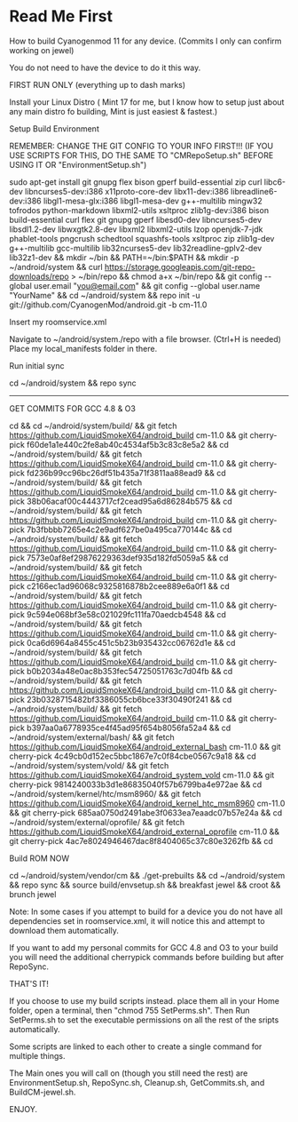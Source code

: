Read Me First
==============


How to build Cyanogenmod 11 for any device. (Commits I only can confirm working on jewel)

You do not need to have the device to do it this way.

FIRST RUN ONLY (everything up to dash marks)

Install your Linux Distro ( Mint 17 for me, but I know how to setup just about any main distro fo building, Mint is just easiest & fastest.)

Setup Build Environment

REMEMBER: CHANGE THE GIT CONFIG TO YOUR INFO FIRST!!! (IF YOU USE SCRIPTS FOR THIS, DO THE SAME TO "CMRepoSetup.sh" BEFORE USING IT OR "EnvironmentSetup.sh")

sudo apt-get install git gnupg flex bison gperf build-essential zip curl libc6-dev libncurses5-dev:i386 x11proto-core-dev libx11-dev:i386 libreadline6-dev:i386 libgl1-mesa-glx:i386 libgl1-mesa-dev g++-multilib mingw32 tofrodos python-markdown libxml2-utils xsltproc zlib1g-dev:i386 bison build-essential curl flex git gnupg gperf libesd0-dev libncurses5-dev libsdl1.2-dev libwxgtk2.8-dev libxml2 libxml2-utils lzop openjdk-7-jdk phablet-tools pngcrush schedtool squashfs-tools xsltproc zip zlib1g-dev g++-multilib gcc-multilib lib32ncurses5-dev lib32readline-gplv2-dev lib32z1-dev && mkdir ~/bin && PATH=~/bin:$PATH && mkdir -p ~/android/system && curl https://storage.googleapis.com/git-repo-downloads/repo > ~/bin/repo && chmod a+x ~/bin/repo && git config --global user.email "you@email.com" && git config --global user.name "YourName" && cd ~/android/system && repo init -u git://github.com/CyanogenMod/android.git -b cm-11.0

Insert my roomservice.xml

Navigate to ~/android/system./repo with a file browser. (Ctrl+H is needed)
Place my local_manifests folder in there.

Run initial sync

cd ~/android/system && repo sync

----------------------------------------------------------------------------------------------------
GET COMMITS FOR GCC 4.8 & O3

cd && cd ~/android/system/build/ && git fetch https://github.com/LiquidSmokeX64/android_build cm-11.0 && git cherry-pick f60de1a1e440c2fe8ab40c4534af5b3c83c8e5a2 && cd ~/android/system/build/ && git fetch https://github.com/LiquidSmokeX64/android_build cm-11.0 && git cherry-pick fd236b99cc96bc26df51b435a71f3811aa88ead9 && cd ~/android/system/build/ && git fetch https://github.com/LiquidSmokeX64/android_build cm-11.0 && git cherry-pick 38b06acaf00c4443717cf2cead95a6d86284b575 && cd ~/android/system/build/ && git fetch https://github.com/LiquidSmokeX64/android_build cm-11.0 && git cherry-pick 7b3fbbbb7265e4c2e9adf627be0a495ca770144c && cd ~/android/system/build/ && git fetch https://github.com/LiquidSmokeX64/android_build cm-11.0 && git cherry-pick 7573e0af8ef29876229363def935d182fd5059a5 && cd ~/android/system/build/ && git fetch https://github.com/LiquidSmokeX64/android_build cm-11.0 && git cherry-pick c2166ec1ad96068c9325816878b2cee889e6a0f1 && cd ~/android/system/build/ && git fetch https://github.com/LiquidSmokeX64/android_build cm-11.0 && git cherry-pick 9c594e068bf3e58c021029fc111fa70aedcb4548 && cd ~/android/system/build/ && git fetch https://github.com/LiquidSmokeX64/android_build cm-11.0 && git cherry-pick 0ca6d6964a8455c451c5b23b935432cc06762d1e && cd ~/android/system/build/ && git fetch https://github.com/LiquidSmokeX64/android_build cm-11.0 && git cherry-pick b0b2034a48e0ac8b353fec54725051763c7d04fb && cd ~/android/system/build/ && git fetch https://github.com/LiquidSmokeX64/android_build cm-11.0 && git cherry-pick 23b0328715482bf3386055cb6bce33f30490f241 && cd ~/android/system/build/ && git fetch https://github.com/LiquidSmokeX64/android_build cm-11.0 && git cherry-pick b397aa0a6778935ce4f45ad95f654b8056fa52a4 && cd ~/android/system/external/bash/ && git fetch https://github.com/LiquidSmokeX64/android_external_bash cm-11.0 && git cherry-pick 4c49cb0d152ec5bbc1867e7c0f84cbe0567c9a18 && cd ~/android/system/system/vold/ && git fetch https://github.com/LiquidSmokeX64/android_system_vold cm-11.0 && git cherry-pick 9814240033b3d1e86835040f57b6799ba4e972ae && cd ~/android/system/kernel/htc/msm8960/ && git fetch https://github.com/LiquidSmokeX64/android_kernel_htc_msm8960 cm-11.0 && git cherry-pick 685aa0750d2491abe3f0633ea7eaadc07b57e24a && cd ~/android/system/external/oprofile/ && git fetch https://github.com/LiquidSmokeX64/android_external_oprofile cm-11.0 && git cherry-pick 4ac7e8024946467dac8f8404065c37c80e3262fb && cd

Build ROM NOW

cd ~/android/system/vendor/cm && ./get-prebuilts && cd ~/android/system && repo sync && source build/envsetup.sh && breakfast jewel && croot && brunch jewel

Note: In some cases if you attempt to build for a device you do not have all dependencies set in roomservice.xml, it will notice this and attempt to download them automatically. 

If you want to add my personal commits for GCC 4.8 and O3 to your build you will need the additional cherrypick commands before building but after RepoSync.

THAT'S IT!

If you choose to use my build scripts instead. place them all in your Home folder, open a terminal, then "chmod 755 SetPerms.sh". Then Run SetPerms.sh to set the executable permissions on all the rest of the sripts automatically.

Some scripts are linked to each other to create a single command for multiple things.

The Main ones you will call on (though you still need the rest) are EnvironmentSetup.sh, RepoSync.sh, Cleanup.sh, GetCommits.sh, and BuildCM-jewel.sh. 

ENJOY.

